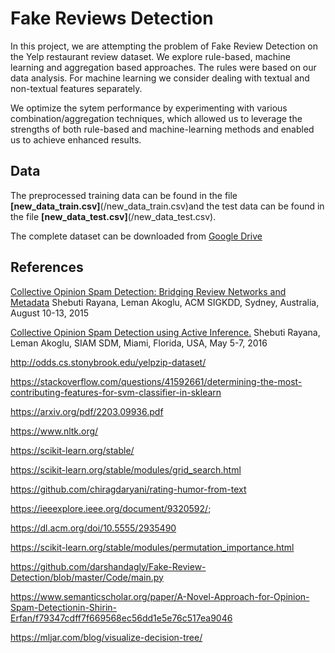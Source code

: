 # Fake Reviews Detection

In this project, we are attempting the problem of Fake Review Detection on the Yelp restaurant review dataset. We explore rule-based, machine learning and aggregation based approaches. The rules were based on our data analysis. For machine learning we consider dealing with textual and non-textual features separately. 

We optimize the sytem performance by experimenting with various combination/aggregation techniques, which allowed us to leverage the strengths of both rule-based and machine-learning methods and enabled us to achieve enhanced results.




## Data

The preprocessed training data can be found in the file **[new_data_train.csv]**(/new_data_train.csv)and the test data can be found in the file **[new_data_test.csv]**(/new_data_test.csv). 

The complete dataset can be downloaded from [Google Drive](https://drive.google.com/file/d/1U35JaRIE71512aF5m2S5zP2FuJMo5tDp/view?usp=sharing)



## References
[
Collective Opinion Spam Detection: Bridging Review Networks and Metadata](http://shebuti.com/wp-content/uploads/2016/06/15-kdd-collectiveopinionspam.pdf) Shebuti Rayana, Leman Akoglu, ACM SIGKDD, Sydney, Australia, August 10-13, 2015

[Collective Opinion Spam Detection using Active Inference.](http://shebuti.com/wp-content/uploads/2016/06/16-sdm-active.pdf) Shebuti Rayana, Leman Akoglu, SIAM SDM, Miami, Florida, USA, May 5-7, 2016

http://odds.cs.stonybrook.edu/yelpzip-dataset/

https://stackoverflow.com/questions/41592661/determining-the-most-contributing-features-for-svm-classifier-in-sklearn

https://arxiv.org/pdf/2203.09936.pdf

https://www.nltk.org/

https://scikit-learn.org/stable/

https://scikit-learn.org/stable/modules/grid_search.html

https://github.com/chiragdaryani/rating-humor-from-text

https://ieeexplore.ieee.org/document/9320592/;

https://dl.acm.org/doi/10.5555/2935490

https://scikit-learn.org/stable/modules/permutation_importance.html

https://github.com/darshandagly/Fake-Review-Detection/blob/master/Code/main.py

https://www.semanticscholar.org/paper/A-Novel-Approach-for-Opinion-Spam-Detectionin-Shirin-Erfan/f79347cdff7f669568ec56dd1e5e76c517ea9046


https://mljar.com/blog/visualize-decision-tree/
